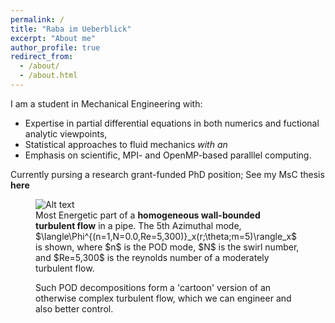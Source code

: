 ```yaml
---
permalink: /
title: "Raba im Ueberblick"
excerpt: "About me"
author_profile: true
redirect_from: 
  - /about/
  - /about.html
---
```


I am a student in Mechanical Engineering with:
* Expertise in partial differential equations in both numerics and fuctional analytic viewpoints,
* Statistical approaches to fluid mechanics <i>with an</i>
* Emphasis on scientific, MPI- and OpenMP-based paralllel computing.

Currently pursing a research grant-funded PhD position; See my MsC thesis <b>here</b>

<figure>
  <img src="/images/m5.gif" alt="Alt text">
  <figcaption>Most Energetic part of a <b>homogeneous wall-bounded turbulent flow</b> in a pipe. The 5th Azimuthal mode, $\langle\Phi^{(n=1,N=0.0,Re=5,300)}_x(r;\theta;m=5)\rangle_x$ is shown, where $n$ is the POD mode, $N$ is the swirl number, and $Re=5,300$ is the reynolds number of a moderately turbulent flow. 
  
Such POD decompositions form a 'cartoon' version of an otherwise complex turbulent flow, which we can engineer and also better control.</figcaption>
</figure>
